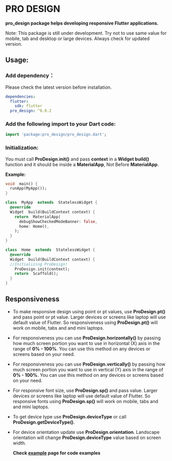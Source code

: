 # PRO DESIGN

**pro_design package helps developing responsive Flutter applications.**

Note: This package is still under development. Try not to use same value for mobile, tab and desktop or large devices. Always check for updated version.

## Usage:

### Add dependency：

Please check the latest version before installation.

```yaml
dependencies:
  flutter:
    sdk: flutter
  pro_design: ^0.0.2
```

### Add the following import to your Dart code:

```dart
import 'package:pro_design/pro_design.dart';
```

### Initialization:

You must call **ProDesign.init()** and pass **context** in a **Widget build()** function and it should be inside a **MaterialApp**, Not Before **MaterialApp**.

**Example:**

```dart
void  main() {
  runApp(MyApp());
}

class  MyApp  extends  StatelessWidget {
  @override
  Widget  build(BuildContext context) {
    return  MaterialApp(
      debugShowCheckedModeBanner: false,
      home: Home(),
    );
  }
}

class  Home  extends  StatelessWidget {
  @override
  Widget  build(BuildContext context) {
  //Initializing ProDesign!
    ProDesign.init(context);
    return  Scaffold();
  }
}
```

## Responsiveness

- To make responsive design using point or pt values, use **ProDesign.pt()** and pass point or pt value. Larger devices or screens like laptop will use default value of Flutter. So responsiveness using **ProDesign.pt()** will work on mobile, tabs and and mini laptops.

- For responsiveness you can use **ProDesign.horizontally()** by passing how much screen portion you want to use in horizontal (X) axis in the range of **0% - 100%**. You can use this method on any devices or screens based on your need.

- For responsiveness you can use **ProDesign.vertically()** by passing how much screen portion you want to use in vertical (Y) axis in the range of **0% - 100%**. You can use this method on any devices or screens based on your need.

- For responsive font size, use **ProDesign.sp()** and pass value. Larger devices or screens like laptop will use default value of Flutter. So responsive fonts using **ProDesign.sp()** will work on mobile, tabs and and mini laptops.

- To get device type use **ProDesign.deviceType** or call **ProDesign.getDeviceType()**.

- For device orientation update use **ProDesign.orientation**. Landscape orientation will change **ProDesign.deviceType** value based on screen width.

  **Check [example](https://pub.dev/packages/pro_design/example) page for code examples**
